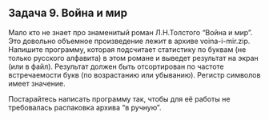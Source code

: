 ## Задача 9. Война и мир 
Мало кто не знает про знаменитый роман Л.Н.Толстого “Война и мир”. Это довольно объемное произведение лежит в архиве voina-i-mir.zip. Напишите программу, которая подсчитает статистику по буквам (не только русского алфавита) в этом романе и выведет результат на экран (или в файл). Результат должен быть отсортирован по частоте встречаемости букв (по возрастанию или убыванию). Регистр символов имеет значение.

Постарайтесь написать программу так, чтобы для её работы не требовалась распаковка архива “в ручную”.
